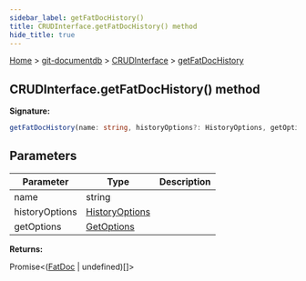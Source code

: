 ```yaml
---
sidebar_label: getFatDocHistory()
title: CRUDInterface.getFatDocHistory() method
hide_title: true
---
```


[Home](./index.md) &gt; [git-documentdb](./git-documentdb.md) &gt; [CRUDInterface](./git-documentdb.crudinterface.md) &gt; [getFatDocHistory](./git-documentdb.crudinterface.getfatdochistory.md)

## CRUDInterface.getFatDocHistory() method

<b>Signature:</b>

```typescript
getFatDocHistory(name: string, historyOptions?: HistoryOptions, getOptions?: GetOptions): Promise<(FatDoc | undefined)[]>;
```

## Parameters

|  Parameter | Type | Description |
|  --- | --- | --- |
|  name | string |  |
|  historyOptions | [HistoryOptions](./git-documentdb.historyoptions.md) |  |
|  getOptions | [GetOptions](./git-documentdb.getoptions.md) |  |

<b>Returns:</b>

Promise&lt;([FatDoc](./git-documentdb.fatdoc.md) \| undefined)\[\]&gt;

